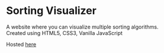 # Sorting Visualizer
A website where you can visualize multiple sorting algorithms.  
Created using HTML5, CSS3, Vanilla JavaScript  
  
Hosted [here](https://satorusxm-sv.netlify.com)